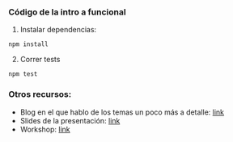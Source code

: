 ### Código de la intro a funcional
1. Instalar dependencias:
```bs
npm install
```
2. Correr tests
```
npm test
```

### Otros recursos:
* Blog en el que hablo de los temas un poco más a detalle: [link](https://gist.github.com/NormanPerrin/369c161578cf01710743d15dd72ec869)
* Slides de la presentación: [link](http://slides.com/normanperrin/deck#/)
* Workshop: [link](https://github.com/timoxley/functional-javascript-workshop)
